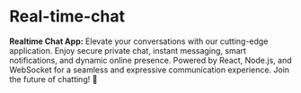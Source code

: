 # Real-time-chat
**Realtime Chat App:** Elevate your conversations with our cutting-edge application. Enjoy secure private chat, instant messaging, smart notifications, and dynamic online presence. Powered by React, Node.js, and WebSocket for a seamless and expressive communication experience. Join the future of chatting! 🚀
